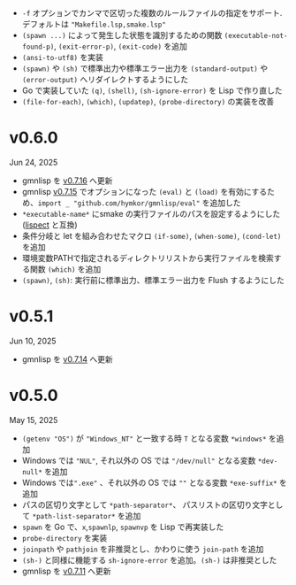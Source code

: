 - `-f` オプションでカンマで区切った複数のルールファイルの指定をサポート. デフォルトは `"Makefile.lsp,smake.lsp"` 
- `(spawn ...)` によって発生した状態を識別するための関数 `(executable-not-found-p)`, `(exit-error-p)`, `(exit-code)` を追加
- `(ansi-to-utf8)` を実装
- `(spawn)` や `(sh)` で標準出力や標準エラー出力を `(standard-output)` や `(error-output)` へリダイレクトするようにした
- Go で実装していた `(q)`, `(shell)`, `(sh-ignore-error)` を Lisp で作り直した
- `(file-for-each)`, `(which)`, `(updatep)`, `(probe-directory)` の実装を改善

v0.6.0
======
Jun 24, 2025

- gmnlisp を [v0.7.16] へ更新
- gmnlisp [v0.7.15] でオプションになった `(eval)` と `(load)` を有効にするため、`import _ "github.com/hymkor/gmnlisp/eval"` を追加した
- `*executable-name*` にsmake の実行ファイルのパスを設定するようにした ([lispect](https://github.com/hymkor/lispect) と互換)
- 条件分岐と let を組み合わせたマクロ `(if-some)`, `(when-some)`, `(cond-let)` を追加
- 環境変数PATHで指定されるディレクトリリストから実行ファイルを検索する関数 `(which)` を追加
- `(spawn)`, `(sh)`: 実行前に標準出力、標準エラー出力を Flush するようにした

[v0.7.15]: https://github.com/hymkor/gmnlisp/releases/tag/v0.7.15
[v0.7.16]: https://github.com/hymkor/gmnlisp/releases/tag/v0.7.16

v0.5.1
======
Jun 10, 2025

- gmnlisp を [v0.7.14] へ更新

[v0.7.14]: https://github.com/hymkor/gmnlisp/releases/tag/v0.7.14

v0.5.0
======
May 15, 2025

- `(getenv "OS")` が `"Windows_NT"` と一致する時 `T` となる変数 `*windows*` を追加
- Windows では `"NUL"`, それ以外の OS では `"/dev/null"` となる変数 `*dev-null*` を追加
- Windows では`".exe"` 、それ以外の OS では `""` となる変数 `*exe-suffix*` を追加
- パスの区切り文字として `*path-separator*`、 パスリストの区切り文字として `*path-list-separator*` を追加
- `spawn` を Go で、`x`,`spawnlp`, `spawnvp` を Lisp で再実装した
- `probe-directory` を実装
- `joinpath` や `pathjoin` を非推奨とし、かわりに使う `join-path` を追加
- `(sh-)`  と同様に機能する `sh-ignore-error` を追加。`(sh-)` は非推奨とした
- gmnlisp を [v0.7.11] へ更新

[v0.7.11]: https://github.com/hymkor/gmnlisp/releases/tag/v0.7.11
